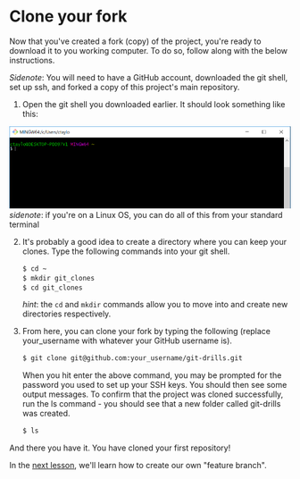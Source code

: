 # Clone your fork
Now that you've created a fork (copy) of the project, you're ready to download it to you working computer. To do so, follow along with the below instructions.

*Sidenote*: You will need to have a GitHub account, downloaded the git shell, set up ssh, and forked a copy of this project's main repository.

1. Open the git shell you downloaded earlier. It should look something like this:

![](img/git_shell.png)
*sidenote*: if you're on a Linux OS, you can do all of this from your standard terminal

2. It's probably a good idea to create a directory where you can keep your clones. Type the following commands into your git shell.
    
    ```bash
    $ cd ~
    $ mkdir git_clones
    $ cd git_clones
    ```

    *hint*: the ```cd``` and ```mkdir``` commands allow you to move into and create new directories respectively.

3. From here, you can clone your fork by typing the following (replace your_username with whatever your GitHub username is).
    
    ```bash
    $ git clone git@github.com:your_username/git-drills.git
    ```
    When you hit enter the above command, you may be prompted for the password you used to set up your SSH keys. You should then see some output messages. To confirm that the project was cloned successfully, run the ls command - you should see that a new folder called git-drills was created.
    
    ```bash
    $ ls
    ```
And there you have it. You have cloned your first repository!

In the [next lesson](7-create-a-branch.md), we'll learn how to create our own "feature branch".
